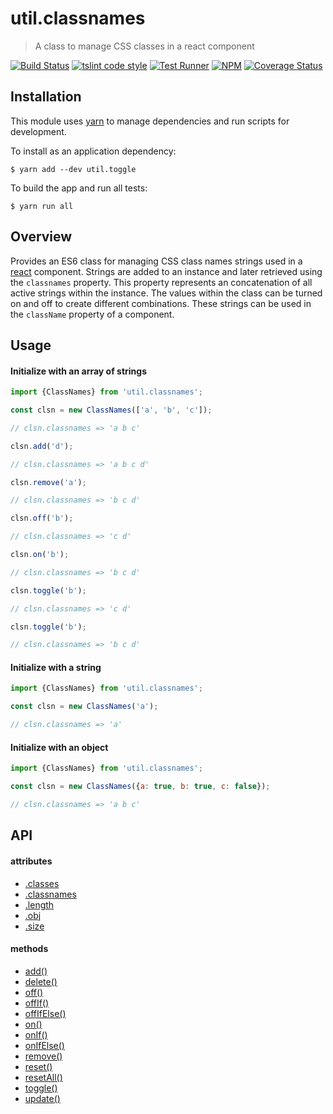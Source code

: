 # util.classnames

> A class to manage CSS classes in a react component

[![Build Status](https://travis-ci.org/jmquigley/util.classnames.svg?branch=master)](https://travis-ci.org/jmquigley/util.classnames)
[![tslint code style](https://img.shields.io/badge/code_style-TSlint-5ed9c7.svg)](https://palantir.github.io/tslint/)
[![Test Runner](https://img.shields.io/badge/testing-ava-blue.svg)](https://github.com/avajs/ava)
[![NPM](https://img.shields.io/npm/v/util.classnames.svg)](https://www.npmjs.com/package/util.classnames)
[![Coverage Status](https://coveralls.io/repos/github/jmquigley/util.classnames/badge.svg?branch=master)](https://coveralls.io/github/jmquigley/util.classnames?branch=master)


## Installation

This module uses [yarn](https://yarnpkg.com/en/) to manage dependencies and run scripts for development.

To install as an application dependency:
```
$ yarn add --dev util.toggle
```

To build the app and run all tests:
```
$ yarn run all
```


## Overview

Provides an ES6 class for managing CSS class names strings used in a [react](https://facebook.github.io/react/) component.  Strings are added to an instance and later retrieved using the `classnames` property.  This property represents an concatenation of all active strings within the instance.  The values within the class can be turned on and off to create different combinations.  These strings can be used in the `className` property of a component.


## Usage

#### Initialize with an array of strings

```javascript
import {ClassNames} from 'util.classnames';

const clsn = new ClassNames(['a', 'b', 'c']);

// clsn.classnames => 'a b c'

clsn.add('d');

// clsn.classnames => 'a b c d'

clsn.remove('a');

// clsn.classnames => 'b c d'

clsn.off('b');

// clsn.classnames => 'c d'

clsn.on('b');

// clsn.classnames => 'b c d'

clsn.toggle('b');

// clsn.classnames => 'c d'

clsn.toggle('b');

// clsn.classnames => 'b c d'
```

#### Initialize with a string

```javascript
import {ClassNames} from 'util.classnames';

const clsn = new ClassNames('a');

// clsn.classnames => 'a'
```

#### Initialize with an object

```javascript
import {ClassNames} from 'util.classnames';

const clsn = new ClassNames({a: true, b: true, c: false});

// clsn.classnames => 'a b c'
```


## API

#### attributes
- [.classes](docs/index.md#ClassNames+classes)
- [.classnames](docs/index.md#ClassNames+classnames)
- [.length](docs/index.md#ClassNames+length)
- [.obj](docs/index.md#ClassNames+obj)
- [.size](docs/index.md#ClassNames+size)

#### methods
- [add()](docs/index.md#ClassNames+add)
- [delete()](docs/index.md#ClassNames+delete)
- [off()](docs/index.md#ClassNames+off)
- [offIf()](docs/index.md#ClassNames+offIf)
- [offIfElse()](docs/index.md#ClassNames=offIfElse)
- [on()](docs/index.md#ClassNames+on)
- [onIf()](docs/index.md#ClassNames+onIf)
- [onIfElse()](docs/index.md#ClassNames=onIfElse)
- [remove()](docs/index.md#ClassNames+remove)
- [reset()](docs/index.md#ClassNames+reset)
- [resetAll()](docs/index.md#ClassNames+resetAll)
- [toggle()](docs/index.md#ClassNames+toggle)
- [update()](docs/index.md#ClassNames+update)
